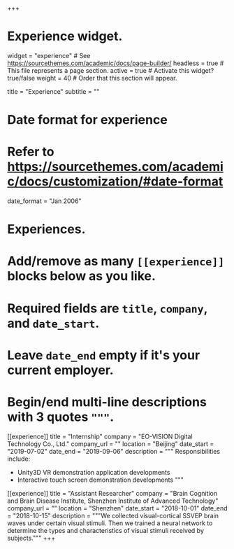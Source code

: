 +++
# Experience widget.
widget = "experience"  # See https://sourcethemes.com/academic/docs/page-builder/
headless = true  # This file represents a page section.
active = true  # Activate this widget? true/false
weight = 40  # Order that this section will appear.

title = "Experience"
subtitle = ""

# Date format for experience
#   Refer to https://sourcethemes.com/academic/docs/customization/#date-format
date_format = "Jan 2006"

# Experiences.
#   Add/remove as many `[[experience]]` blocks below as you like.
#   Required fields are `title`, `company`, and `date_start`.
#   Leave `date_end` empty if it's your current employer.
#   Begin/end multi-line descriptions with 3 quotes `"""`.

[[experience]]
  title = "Internship"
  company = "EO-VISION Digital Technology Co., Ltd."
  company_url = ""
  location = "Beijing"
  date_start = "2019-07-02"
  date_end = "2019-09-06"
  description = """
  Responsibilities include:
  
  * Unity3D VR demonstration application developments
  * Interactive touch screen demonstration developments
  """

[[experience]]
  title = "Assistant Researcher"
  company = "Brain Cognition and Brain Disease Institute, Shenzhen Institute of Advanced Technology"
  company_url = ""
  location = "Shenzhen"
  date_start = "2018-10-01"
  date_end = "2018-10-15"
  description = """We collected visual-cortical SSVEP brain waves under certain visual stimuli. Then we trained a neural network to determine the types and characteristics of visual stimuli received by subjects."""
+++
